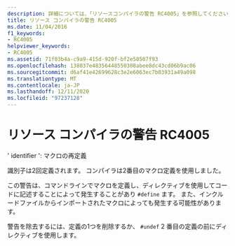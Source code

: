 ```yaml
---
description: 詳細については、「リソースコンパイラの警告 RC4005」を参照してください。
title: リソース コンパイラの警告 RC4005
ms.date: 11/04/2016
f1_keywords:
- RC4005
helpviewer_keywords:
- RC4005
ms.assetid: 71f03b4a-c9a9-415d-920f-bf2e58507f93
ms.openlocfilehash: 138037e48356448550308abee8dc43cd06b9ac06
ms.sourcegitcommit: d6af41e42699628c3e2e6063ec7b03931a49a098
ms.translationtype: MT
ms.contentlocale: ja-JP
ms.lasthandoff: 12/11/2020
ms.locfileid: "97237128"
---
```

# <a name="resource-compiler-warning-rc4005"></a>リソース コンパイラの警告 RC4005

' identifier ': マクロの再定義

識別子は2回定義されます。 コンパイラは2番目のマクロ定義を使用しました。

この警告は、コマンドラインでマクロを定義し、ディレクティブを使用してコードに記述することによって発生することがあり `#define` ます。 また、インクルードファイルからインポートされたマクロによっても発生する可能性があります。

警告を除去するには、定義の1つを削除するか、 `#undef` 2 番目の定義の前にディレクティブを使用します。
